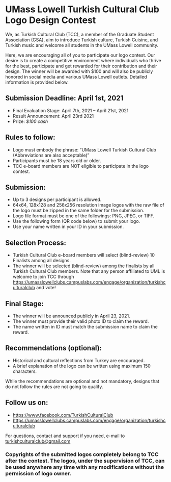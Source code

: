 # UMass Lowell Turkish Cultural Club Logo Design Contest

We, as Turkish Cultural Club (TCC), a member of the Graduate Student Association (GSA), aim to introduce Turkish culture, Turkish Cuisine, and Turkish music and welcome all students in the UMass Lowell community. 

Here, we are encouraging all of you to participate our logo contest. Our desire is to create a competitive environment where individuals who thrive for the best, participate and get rewarded for their contribution and their design. The winner will be awarded with $100 and will also be publicly honored in social media and various UMass Lowell outlets. 
Detailed information is provided below.

## Submission Deadline: April 1st, 2021
- Final Evaluation Stage: April 7th, 2021 – April 21st, 2021
- Result Announcement: April 23rd 2021
- Prize: *$100 cash*

## Rules to follow:
-	Logo must embody the phrase: “UMass Lowell Turkish Cultural Club (Abbreviations are also acceptable)”
-	Participants must be 18 years old or older.
-	TCC e-board members are NOT eligible to participate in the logo contest.

## Submission:
-	Up to 3 designs per participant is allowed.
-	64x64, 128x128 and 256x256 resolution image logos with the raw file of the logo must be zipped in the same folder for the submission.
-	Logo file format must be one of the followings: PNG, JPEG, or TIFF. 
-	Use the following form (QR code below) to submit your logo.
-	Use your name written in your ID in your submission.

## Selection Process:
-	Turkish Cultural Club e-board members will select (blind-review) 10 Finalists among all designs.
-	The winner will be selected (blind-review) among the finalists by all Turkish Cultural Club members. Note that any person affiliated to UML is welcome to join TCC through https://umasslowellclubs.campuslabs.com/engage/organization/turkishculturalclub and vote! 

## Final Stage:
-	The winner will be announced publicly in April 23, 2021. 
-	The winner must provide their valid photo ID to claim the reward.
-	The name written in ID must match the submission name to claim the reward.

## Recommendations (optional):
-	Historical and cultural reflections from Turkey are encouraged.
-	A brief explanation of the logo can be written using maximum 150 characters.

While the recommendations are optional and not mandatory, designs that do not follow the rules are not going to qualify.

## Follow us on:
-	https://www.facebook.com/TurkishCulturalClub
-	https://umasslowellclubs.campuslabs.com/engage/organization/turkishculturalclub

For questions, contact and support if you need, e-mail to turkishculturalclub@gmail.com

### Copyrights of the submitted logos completely belong to TCC after the contest. The logos, under the supervision of TCC, can be used anywhere any time with any modifications without the permission of logo owner.

